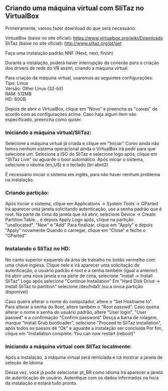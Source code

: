 <h2>Criando uma máquina virtual com SliTaz no VirtualBox </h2>

Primeiramente, vamos fazer download do que será necessário:

VirtualBox (baixe no site oficial): https://www.virtualbox.org/wiki/Downloads </br>
SliTaz (baixe no site oficial): http://www.slitaz.org/pt/get 

Faça uma instalação padrão NNF (Next, next, finish)

Durante a instalação, poderá haver interrupção da conexão para a criação dos drivers de rede do VB assim,
criando a máquina virtual.

Para criação da máquina virtual, usaremos as seguintes configurações: </br>
Tipo: Linux </br>
Versão: Other Linux (32-bit)</br>
RAM: 512MB</br>
HD: 60GB</br>

Depois de abrir o VirtualBox, clique em "Novo" e preencha as "caixas" de acordo com as configurações acima. Caso haja algum item não especificado, preencha como quiser.

<h3>Iniciando a máquina virtual/SliTaz: </h3>

Selecione a máquina virtual já criada e clique em "Iniciar"
Como ainda não temos nenhum sistema operacional ainda o VirtualBox irá pedir para que selecione um. Selecione a ISO do SliTaz e selecione
logo após, clique em "SliTaz Live" ou aguarde o boot automático. Após iniciar o sistema, selecione o idioma (en_US) e o teclado (br-abnt2)

É necessário iniciar o sistema em inglês, para não haver nenhum problema na instalação.

<h3>Criando partição:</h3>

Após iniciar o sistema, clique em Applications -> System Tools -> GParted
Irá aparecer uma janela solicitando autenticação, use a senha padrão que é root. 
Na parte de cima da janela que irá abrir, selecione Device -> Create Partition Table... e depois Apply
Logo após, clique na partição "unallocated", "New" e "Add"
Para finalizar, clique em "Apply" e depois "Apply" novamente
Quando o carregar, clique em "Close" e feche o "GParted"

<h3>Instalando o SliTaz no HD:</h3>

No canto superior esquerdo da área de trabalho no botão vermelho com uma chave inglesa. Clique nele e
irá aparecer uma solicitação de autenticação, o usuário padrão é root e a senha também (igual a anterior)
Irá abrir uma nova janela e na parte de cima, selecione "Install -> Install SliTaz"
Logo após selecione "Continue Installation"
Em "Hard Disk Drive -> Install SliTaz to partition" selecione /dev/hda1/ (ou a única partição disponível)

Caso queira alterar o nome do computador, altere o "Set Hostname to". Para alterar a senha do Root, altere também o  "Root passwd". Caso queira alterar o nome e senha do usuário padrão, altere "User login", "User passwd" e a confirmação "Confirm password"
Desça a barra de rolagem, marque "Install Grub bootloader", selecione "Proceed to SliTaz installation", após todos os passos dê "Ok" e aguarde a instalação ser concluída
Por fim, clique em "Installation complete. You can now restart (reboot)"

<h3>Iniciando a máquina virtual com SliTaz localmente:</h3>

Após a instalação, a máquina virtual será reiniciada e irá mostrar a janela de seleção de idioma

Dessa vez, você já pode selecionar pt_BR como idioma
Irá aparecer a janela de autenticação de usuário. Autentique com os dados informados na hora da instalação e estará tudo pronto.
